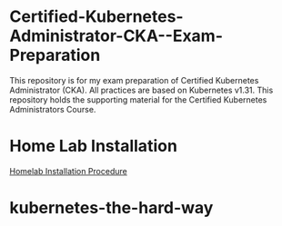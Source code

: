 # Certified-Kubernetes-Administrator-CKA--Exam-Preparation
This repository is for my exam preparation of Certified Kubernetes Administrator (CKA). All practices are based on Kubernetes v1.31.
This repository holds the supporting material for the Certified Kubernetes Administrators Course.

# Home Lab Installation 
[Homelab Installation Procedure](./install/lab-setup/READEME.md)

# kubernetes-the-hard-way
